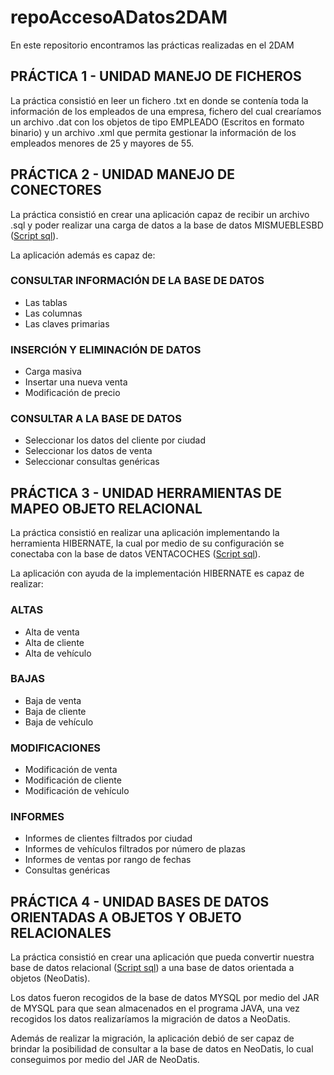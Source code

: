 # repoAccesoADatos2DAM

En este repositorio encontramos las prácticas realizadas en el 2DAM

## PRÁCTICA 1 - UNIDAD MANEJO DE FICHEROS
La práctica consistió en leer un fichero .txt en donde se contenía toda la información de los empleados de una empresa, fichero del cual crearíamos un archivo .dat con los objetos de tipo EMPLEADO (Escritos en formato binario) y un archivo .xml que permita gestionar la información de los empleados menores de 25 y mayores de 55.

## PRÁCTICA 2 - UNIDAD MANEJO DE CONECTORES
La práctica consistió en crear una aplicación capaz de recibir un archivo .sql y poder realizar una carga de datos a la base de datos MISMUEBLESBD ([Script sql](Practica2/Ficheros/MisMueblesBD.sql)).

La aplicación además es capaz de:
### CONSULTAR INFORMACIÓN DE LA BASE DE DATOS
- Las tablas
- Las columnas
- Las claves primarias

### INSERCIÓN Y ELIMINACIÓN DE DATOS
- Carga masiva
- Insertar una nueva venta
- Modificación de precio

### CONSULTAR A LA BASE DE DATOS
- Seleccionar los datos del cliente por ciudad
- Seleccionar los datos de venta
- Seleccionar consultas genéricas

## PRÁCTICA 3 - UNIDAD HERRAMIENTAS DE MAPEO OBJETO RELACIONAL
La práctica consistió en realizar una aplicación implementando la herramienta HIBERNATE, la cual por medio de su configuración se conectaba con la base de datos VENTACOCHES ([Script sql](Practica3/Ficheros/VentasCochesBD.sql)).

La aplicación con ayuda de la implementación HIBERNATE es capaz de realizar:
### ALTAS
- Alta de venta
- Alta de cliente
- Alta de vehículo

### BAJAS
- Baja de venta
- Baja de cliente
- Baja de vehículo

### MODIFICACIONES
- Modificación de venta
- Modificación de cliente
- Modificación de vehículo

### INFORMES
- Informes de clientes filtrados por ciudad
- Informes de vehículos filtrados por número de plazas
- Informes de ventas por rango de fechas
- Consultas genéricas

## PRÁCTICA 4 - UNIDAD BASES DE DATOS ORIENTADAS A OBJETOS Y OBJETO RELACIONALES
La práctica consistió en crear una aplicación que pueda convertir nuestra base de datos relacional ([Script sql](Practica4/Ficheros/BDConsulting.sql)) a una base de datos orientada a objetos (NeoDatis).

Los datos fueron recogidos de la base de datos MYSQL por medio del JAR de MYSQL para que sean almacenados en el programa JAVA, una vez recogidos los datos realizaríamos la migración de datos a NeoDatis.

Además de realizar la migración, la aplicación debió de ser capaz de brindar la posibilidad de consultar a la base de datos en NeoDatis, lo cual conseguimos por medio del JAR de NeoDatis.